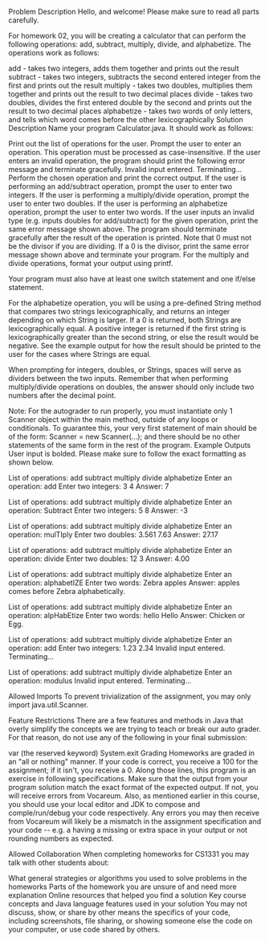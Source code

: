 Problem Description
Hello, and welcome! Please make sure to read all parts carefully.

For homework 02, you will be creating a calculator that can perform the following operations: add, subtract, multiply, divide, and alphabetize. The operations work as follows:

add - takes two integers, adds them together and prints out the result
subtract - takes two integers, subtracts the second entered integer from the first and prints out the result
multiply - takes two doubles, multiplies them together and prints out the result to two decimal places
divide - takes two doubles, divides the first entered double by the second and prints out the result to two decimal places
alphabetize - takes two words of only letters, and tells which word comes before the other lexicographically
Solution Description
Name your program Calculator.java. It should work as follows:

Print out the list of operations for the user.
Prompt the user to enter an operation. This operation must be processed as case-insensitive.
If the user enters an invalid operation, the program should print the following error message and terminate gracefully.
Invalid input entered. Terminating...
Perform the chosen operation and print the correct output.
If the user is performing an add/subtract operation, prompt the user to enter two integers.
If the user is performing a multiply/divide operation, prompt the user to enter two doubles.
If the user is performing an alphabetize operation, prompt the user to enter two words.
If the user inputs an invalid type (e.g. inputs doubles for add/subtract) for the given operation, print the same error message shown above.
The program should terminate gracefully after the result of the operation is printed.
Note that 0 must not be the divisor if you are dividing. If a 0 is the divisor, print the same error message shown above and terminate your program. For the multiply and divide operations, format your output using printf.

Your program must also have at least one switch statement and one if/else statement.

For the alphabetize operation, you will be using a pre-defined String method that compares two strings lexicographically, and returns an integer depending on which String is larger. If a 0 is returned, both Strings are lexicographically equal. A positive integer is returned if the first string is lexicographically greater than the second string, or else the result would be negative. See the example output for how the result should be printed to the user for the cases where Strings are equal.

When prompting for integers, doubles, or Strings, spaces will serve as dividers between the two inputs. Remember that when performing multiply/divide operations on doubles, the answer should only include two numbers after the decimal point.

Note: For the autograder to run properly, you must instantiate only 1 Scanner object within the main method, outside of any loops or conditionals. To guarantee this, your very first statement of main should be of the form: Scanner <name> = new Scanner(...); and there should be no other statements of the same form in the rest of the program.
Example Outputs
User input is bolded. Please make sure to follow the exact formatting as shown below.

List of operations: add subtract multiply divide alphabetize
Enter an operation:
add
Enter two integers:
3 4
Answer: 7

List of operations: add subtract multiply divide alphabetize
Enter an operation:
Subtract
Enter two integers:
5 8
Answer: -3

List of operations: add subtract multiply divide alphabetize
Enter an operation:
mulTIply
Enter two doubles:
3.561 7.63
Answer: 27.17

List of operations: add subtract multiply divide alphabetize
Enter an operation:
divide
Enter two doubles:
12 3
Answer: 4.00

List of operations: add subtract multiply divide alphabetize
Enter an operation:
alphabetIZE
Enter two words:
Zebra apples
Answer: apples comes before Zebra alphabetically.

List of operations: add subtract multiply divide alphabetize
Enter an operation:
alpHabEtize
Enter two words:
hello Hello
Answer: Chicken or Egg.

List of operations: add subtract multiply divide alphabetize
Enter an operation:
add
Enter two integers:
1.23 2.34
Invalid input entered. Terminating...

List of operations: add subtract multiply divide alphabetize
Enter an operation:
modulus
Invalid input entered. Terminating...

Allowed Imports
To prevent trivialization of the assignment, you may only import java.util.Scanner.

Feature Restrictions
There are a few features and methods in Java that overly simplify the concepts we are trying to teach or break our auto grader. For that reason, do not use any of the following in your final submission:

var (the reserved keyword)
System.exit
Grading
Homeworks are graded in an "all or nothing" manner. If your code is correct, you receive a 100 for the assignment; if it isn't, you receive a 0.  Along those lines, this program is an exercise in following specifications. Make sure that the output from your program solution match the exact format of the expected output.  If not, you will receive errors from Vocareum.  Also, as mentioned earlier in this course, you should use your local editor and JDK to compose and comple/run/debug your code respectively.  Any errors you may then receive from Vocareum will likely be a mismatch in the assignment specification and your code -- e.g. a having a missing or extra space in your output or not rounding numbers as expected.

Allowed Collaboration
When completing homeworks for CS1331 you may talk with other students about:

What general strategies or algorithms you used to solve problems in the homeworks
Parts of the homework you are unsure of and need more explanation
Online resources that helped you find a solution
Key course concepts and Java language features used in your solution
You may not discuss, show, or share by other means the specifics of your code, including screenshots, file sharing, or showing someone else the code on your computer, or use code shared by others.
